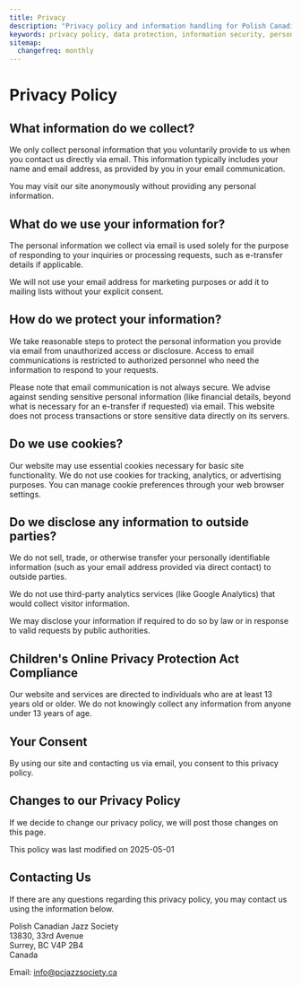 ```yaml
---
title: Privacy
description: "Privacy policy and information handling for Polish Canadian Jazz Society"
keywords: privacy policy, data protection, information security, personal data, Polish Canadian Jazz Society
sitemap:
  changefreq: monthly
---
```


# Privacy Policy

## What information do we collect?

We only collect personal information that you voluntarily provide to us when you contact us directly via email. This information typically includes your name and email address, as provided by you in your email communication.

You may visit our site anonymously without providing any personal information.

## What do we use your information for?

The personal information we collect via email is used solely for the purpose of responding to your inquiries or processing requests, such as e-transfer details if applicable.

We will not use your email address for marketing purposes or add it to mailing lists without your explicit consent.

## How do we protect your information?

We take reasonable steps to protect the personal information you provide via email from unauthorized access or disclosure. Access to email communications is restricted to authorized personnel who need the information to respond to your requests.

Please note that email communication is not always secure. We advise against sending sensitive personal information (like financial details, beyond what is necessary for an e-transfer if requested) via email. This website does not process transactions or store sensitive data directly on its servers.

## Do we use cookies?

Our website may use essential cookies necessary for basic site functionality. We do not use cookies for tracking, analytics, or advertising purposes. You can manage cookie preferences through your web browser settings.

## Do we disclose any information to outside parties?

We do not sell, trade, or otherwise transfer your personally identifiable information (such as your email address provided via direct contact) to outside parties.

We do not use third-party analytics services (like Google Analytics) that would collect visitor information.

We may disclose your information if required to do so by law or in response to valid requests by public authorities.

## Children's Online Privacy Protection Act Compliance

Our website and services are directed to individuals who are at least 13 years old or older. We do not knowingly collect any information from anyone under 13 years of age.

## Your Consent

By using our site and contacting us via email, you consent to this privacy policy.

## Changes to our Privacy Policy

If we decide to change our privacy policy, we will post those changes on this page.

This policy was last modified on 2025-05-01

## Contacting Us

If there are any questions regarding this privacy policy, you may contact us using the information below.

Polish Canadian Jazz Society<br>
13830, 33rd Avenue<br>
Surrey, BC V4P 2B4<br>
Canada

Email: info@pcjazzsociety.ca
